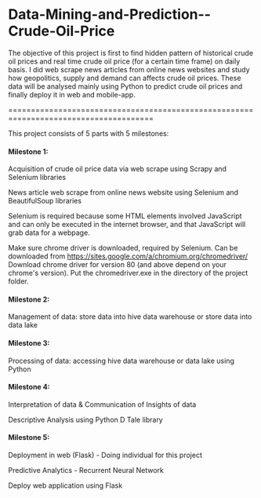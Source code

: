 # Data-Mining-and-Prediction--Crude-Oil-Price

The objective of this project is first to find hidden pattern of historical crude oil prices and real time crude oil price (for a certain time frame) on daily basis. I did web scrape news articles from online news websites and study how geopolitics, supply and demand can affects crude oil prices. These data will be analysed mainly using Python to predict crude oil prices and finally deploy it in web and mobile-app.

======================================================================================

This project consists of 5 parts with 5 milestones:

#### Milestone 1:
Acquisition of crude oil price data via web scrape using Scrapy and Selenium libraries

News article web scrape from online news website using Selenium and BeautifulSoup libraries

Selenium is required because some HTML elements involved JavaScript and can only be executed in the internet browser, and that JavaScript will grab data for a webpage.

Make sure chrome driver is downloaded, required by Selenium. Can be downloaded from https://sites.google.com/a/chromium.org/chromedriver/ 
Download chrome driver for version 80 (and above depend on your chrome's version). Put the chromedriver.exe in the directory of the project folder.

#### Milestone 2:
Management of data: store data into hive data warehouse or store data into data lake

#### Milestone 3:
Processing of data: accessing hive data warehouse or data lake using Python

#### Milestone 4:
Interpretation of data & Communication of Insights of data

Descriptive Analysis using Python D Tale library

#### Milestone 5:
Deployment in web (Flask) - Doing individual for this project

Predictive Analytics - Recurrent Neural Network

Deploy web application using Flask
